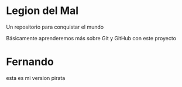 # Legion del Mal
Un repositorio para conquistar el mundo

Básicamente aprenderemos más sobre Git y GitHub con este proyecto


# Fernando


esta es mi version pirata